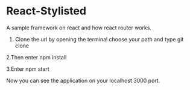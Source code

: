 # React-Stylisted
A sample framework on react and how react router works.

1. Clone the url by opening the terminal choose your path and type git clone <url>

2.Then enter npm install

3.Enter npm start

Now you can see the application on your localhost 3000 port.
